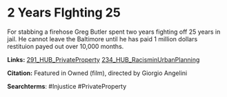 # 2 Years FIghting 25 

For stabbing a firehose Greg Butler spent two years fighting off 25 years in jail. He cannot leave the Baltimore until he has paid 1 million dollars restituion payed out over 10,000 months. 

**Links:**
[291_HUB_PrivateProperty](291_HUB_PrivateProperty.md)
[234_HUB_RacisminUrbanPlanning](234_HUB_RacisminUrbanPlanning.md)

**Citation:**
Featured in Owned (film), directed by Giorgio Angelini 

**Searchterms**:
#Injustice
#PrivateProperty 


